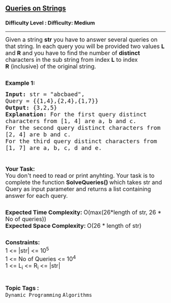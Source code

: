 <h2><a href="https://www.geeksforgeeks.org/problems/queries-on-strings5636/1">Queries on Strings</a></h2><h3>Difficulty Level : Difficulty: Medium</h3><hr><div class="problems_problem_content__Xm_eO"><p><span style="font-size: 18px;">Given a string <strong>str</strong>&nbsp;you have to answer several queries on that string. In each query you will be provided two values <strong>L</strong> and <strong>R</strong> and you have to find the number of <strong>distinct</strong> characters in the sub string from index <strong>L</strong> to index <strong>R</strong>&nbsp;(inclusive) of the original string.</span><br>&nbsp;</p>
<p><span style="font-size: 18px;"><strong>Example 1:</strong></span></p>
<pre><span style="font-size: 18px;"><strong>Input: </strong>str = "abcbaed",
Query = {{1,4},{2,4},{1,7}}
<strong>Output: </strong>{3,2,5}
<strong>Explanation: </strong>For the first query distinct 
characters from [1, 4] are a, b and c.
For the second query distinct characters from
[2, 4] are b and c.
For the third query distinct characters from
[1, 7] are a, b, c, d and e.</span>
</pre>
<p>&nbsp;</p>
<p><span style="font-size: 18px;"><strong>Your Task:</strong><br>You don't need to read or print anyhting. Your task is to complete the function&nbsp;<strong>SolveQueries()&nbsp;</strong>which takes str and Query as input parameter and returns a list containing answer for each query.</span><br>&nbsp;</p>
<p><span style="font-size: 18px;"><strong>Expected Time Complexity:&nbsp;</strong>O(max(26*length of str, 26 * No of queries))<br><strong>Expected Space Complexity:&nbsp;</strong>O(26 * length of str)</span><br>&nbsp;</p>
<p><span style="font-size: 18px;"><strong>Constraints:</strong><br>1 &lt;= |str| &lt;= 10<sup>5</sup><br>1 &lt;= No of Queries &lt;= 10<sup>4</sup><br>1 &lt;= L<sub>i</sub>&nbsp;&lt;= R<sub>i</sub>&nbsp;&lt;= |str|</span></p></div><br><p><span style=font-size:18px><strong>Topic Tags : </strong><br><code>Dynamic Programming</code>&nbsp;<code>Algorithms</code>&nbsp;